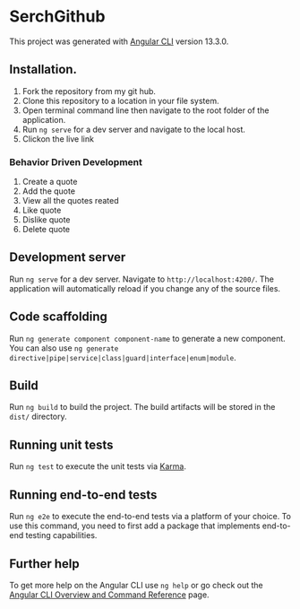 # SerchGithub

This project was generated with [Angular CLI](https://github.com/angular/angular-cli) version 13.3.0.


## Installation.
1. Fork the repository from my git hub.
2. Clone this repository to a location in your file system.
3. Open terminal command line then navigate to the root folder of the application.
4. Run `ng serve` for a dev server and navigate to the local host.
5. Clickon the live link

### Behavior Driven Development

1. Create a quote
2. Add the quote
3. View  all the quotes reated
4. Like  quote
5. Dislike quote
6. Delete quote

## Development server

Run `ng serve` for a dev server. Navigate to `http://localhost:4200/`. The application will automatically reload if you change any of the source files.

## Code scaffolding

Run `ng generate component component-name` to generate a new component. You can also use `ng generate directive|pipe|service|class|guard|interface|enum|module`.

## Build

Run `ng build` to build the project. The build artifacts will be stored in the `dist/` directory.

## Running unit tests

Run `ng test` to execute the unit tests via [Karma](https://karma-runner.github.io).

## Running end-to-end tests

Run `ng e2e` to execute the end-to-end tests via a platform of your choice. To use this command, you need to first add a package that implements end-to-end testing capabilities.

## Further help

To get more help on the Angular CLI use `ng help` or go check out the [Angular CLI Overview and Command Reference](https://angular.io/cli) page.

